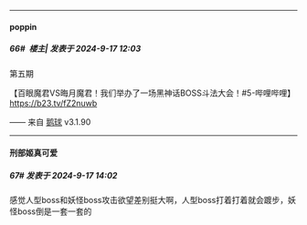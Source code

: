 ﻿
*****

####  poppin  
##### 66#         楼主| 发表于 2024-9-17 12:03

第五期

【百眼魔君VS晦月魔君！我们举办了一场黑神话BOSS斗法大会！#5-哔哩哔哩】 https://b23.tv/fZ2nuwb

—— 来自 [鹅球](https://www.pgyer.com/GcUxKd4w) v3.1.90


*****

####  刑部姬真可爱  
##### 67#       发表于 2024-9-17 14:02

感觉人型boss和妖怪boss攻击欲望差别挺大啊，人型boss打着打着就会踱步，妖怪boss倒是一套一套的

